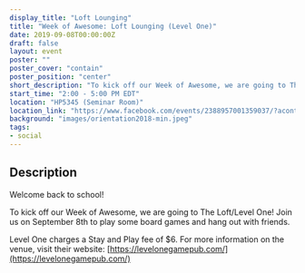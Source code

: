 ```yaml
---
display_title: "Loft Lounging"
title: "Week of Awesome: Loft Lounging (Level One)"
date: 2019-09-08T00:00:00Z
draft: false
layout: event
poster: ""
poster_cover: "contain"
poster_position: "center"
short_description: "To kick off our Week of Awesome, we are going to The Loft/Level One!"
start_time: "2:00 - 5:00 PM EDT"
location: "HP5345 (Seminar Room)"
location_link: "https://www.facebook.com/events/2388957001359037/?acontext=%7B%22event_action_history%22%3A[%7B%22surface%22%3A%22page%22%7D]%7D"
background: "images/orientation2018-min.jpeg"
tags:
- social
---
```


## Description

Welcome back to school!

To kick off our Week of Awesome, we are going to The Loft/Level One! Join us on September 8th to play some board games and hang out with friends.

Level One charges a Stay and Play fee of $6. For more information on the venue, visit their website: [https://levelonegamepub.com/](https://levelonegamepub.com/)